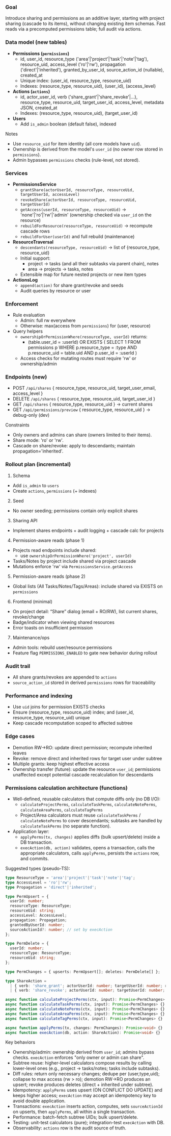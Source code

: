 ### Goal
Introduce sharing and permissions as an additive layer, starting with project sharing (cascade to its items), without changing existing item schemas. Fast reads via a precomputed permissions table; full audit via actions.

### Data model (new tables)
- **Permissions (`permissions`)**
  - id, user_id, resource_type ('area'|'project'|'task'|'note'|'tag'), resource_uid, access_level ('ro'|'rw'), propagation ('direct'|'inherited'), granted_by_user_id, source_action_id (nullable), created_at
  - Unique index: (user_id, resource_type, resource_uid)
  - Indexes: (resource_type, resource_uid), (user_id), (access_level)
- **Actions (`actions`)**
  - id, actor_user_id, verb ('share_grant'|'share_revoke'|...), resource_type, resource_uid, target_user_id, access_level, metadata JSON, created_at
  - Indexes: (resource_type, resource_uid), (target_user_id)
- **Users**
  - Add `is_admin` boolean (default false), indexed

Notes
- Use `resource_uid` for item identity (all core models have `uid`).
- Ownership is derived from the model's `user_id` (no owner row stored in `permissions`).
- Admin bypasses `permissions` checks (rule-level, not stored).

### Services
- **PermissionsService**
  - `grantShare(actorUserId, resourceType, resourceUid, targetUserId, accessLevel)`
  - `revokeShare(actorUserId, resourceType, resourceUid, targetUserId)`
  - `getAccess(userId, resourceType, resourceUid)` → 'none'|'ro'|'rw'|'admin' (ownership checked via `user_id` on the resource)
  - `rebuildForResource(resourceType, resourceUid)` → recompute cascade rows
  - `rebuildForUser(userId)` and full rebuild (maintenance)
- **ResourceTraversal**
  - `descendants(resourceType, resourceUid)` → list of {resource_type, resource_uid}
  - Initial support:
    - project → tasks (and all their subtasks via parent chain), notes
    - area → projects → tasks, notes
  - Extensible map for future nested projects or new item types
- **ActionsLog**
  - `append(action)` for share grant/revoke and seeds
  - Audit queries by resource or user

### Enforcement
- Rule evaluation
  - Admin: full rw everywhere
  - Otherwise: max(access from `permissions`) for (user, resource)
- Query helpers
  - `ownershipOrPermissionWhere(resourceType, userId)` returns:
    - (table.user_id = :userId) OR EXISTS (
      SELECT 1 FROM permissions p
      WHERE p.resource_type = :type AND p.resource_uid = table.uid AND p.user_id = :userId
    )
  - Access checks for mutating routes must require 'rw' or ownership/admin

### Endpoints (new)
- POST `/api/shares` { resource_type, resource_uid, target_user_email, access_level }
- DELETE `/api/shares` { resource_type, resource_uid, target_user_id }
- GET `/api/shares` { resource_type, resource_uid } → current shares
- GET `/api/permissions/preview` { resource_type, resource_uid } → debug-only (dev)

Constraints
- Only owners and admins can share (owners limited to their items).
- Share mode: 'ro' or 'rw'.
- Cascade on share/revoke: apply to descendants; maintain propagation='inherited'.

### Rollout plan (incremental)
1) Schema
- Add `is_admin` to `users`
- Create `actions`, `permissions` (+ indexes)

2) Seed
- No owner seeding; permissions contain only explicit shares

3) Sharing API
- Implement shares endpoints + audit logging + cascade calc for projects

4) Permission-aware reads (phase 1)
- Projects read endpoints include shared:
  - use `ownershipOrPermissionWhere('project', userId)`
- Tasks/Notes by project include shared via project cascade
- Mutations enforce 'rw' via `PermissionsService.getAccess`

5) Permission-aware reads (phase 2)
- Global lists (All Tasks/Notes/Tags/Areas): include shared via EXISTS on `permissions`

6) Frontend (minimal)
- On project detail: “Share” dialog (email + RO/RW), list current shares, revoke/change
- Badge/indicator when viewing shared resources
- Error toasts on insufficient permission

7) Maintenance/ops
- Admin tools: rebuild user/resource permissions
- Feature flag `PERMISSIONS_ENABLED` to gate new behavior during rollout

### Audit trail
- All share grants/revokes are appended to `actions`
- `source_action_id` stored in derived `permissions` rows for traceability

### Performance and indexing
- Use `uid` joins for permission EXISTS checks
- Ensure (resource_type, resource_uid) index; and (user_id, resource_type, resource_uid) unique
- Keep cascade recomputation scoped to affected subtree

### Edge cases
- Demotion RW→RO: update direct permission; recompute inherited leaves
- Revoke: remove direct and inherited rows for target user under subtree
- Multiple grants: keep highest effective access
- Ownership transfer (future): update the resource `user_id`; permissions unaffected except potential cascade recalculation for descendants

### Permissions calculation architecture (functions)
- Well-defined, reusable calculators that compute diffs only (no DB I/O):
  - `calculateProjectPerms`, `calculateTaskPerms`, `calculateNotePerms`, `calculateAreaPerms`, `calculateTagPerms`
  - Project/Area calculators must reuse `calculateTaskPerms` / `calculateNotePerms` to cover descendants; subtasks are handled by `calculateTaskPerms` (no separate function).
- Application layer:
  - `applyPerms(tx, changes)` applies diffs (bulk upsert/delete) inside a DB transaction.
  - `execAction(db, action)` validates, opens a transaction, calls the appropriate calculators, calls `applyPerms`, persists the `actions` row, and commits.

Suggested types (pseudo-TS):

```ts
type ResourceType = 'area'|'project'|'task'|'note'|'tag';
type AccessLevel = 'ro'|'rw';
type Propagation = 'direct'|'inherited';

type PermUpsert = {
  userId: number;
  resourceType: ResourceType;
  resourceUid: string;
  accessLevel: AccessLevel;
  propagation: Propagation;
  grantedByUserId: number;
  sourceActionId?: number; // set by execAction
};

type PermDelete = {
  userId: number;
  resourceType: ResourceType;
  resourceUid: string;
};

type PermChanges = { upserts: PermUpsert[]; deletes: PermDelete[] };

type ShareAction =
  | { verb: 'share_grant'; actorUserId: number; targetUserId: number; resourceType: ResourceType; resourceUid: string; accessLevel: AccessLevel }
  | { verb: 'share_revoke'; actorUserId: number; targetUserId: number; resourceType: ResourceType; resourceUid: string };

async function calculateProjectPerms(ctx, input): Promise<PermChanges> {}
async function calculateTaskPerms(ctx, input): Promise<PermChanges> {}
async function calculateNotePerms(ctx, input): Promise<PermChanges> {}
async function calculateAreaPerms(ctx, input): Promise<PermChanges> {}
async function calculateTagPerms(ctx, input): Promise<PermChanges> {}

async function applyPerms(tx, changes: PermChanges): Promise<void> {}
async function execAction(db, action: ShareAction): Promise<void> {}
```

Key behaviors
- Ownership/admin: ownership derived from `user_id`; admins bypass checks. `execAction` enforces "only owner or admin can share".
- Subtree reuse: higher-level calculators compose results by calling lower-level ones (e.g., project → tasks/notes; tasks include subtasks).
- Diff rules: return only necessary changes; dedupe per (user,type,uid); collapse to max access (rw > ro); demotion RW→RO produces an upsert; revoke produces deletes (direct + inherited under subtree).
- Idempotency: `applyPerms` uses upsert (ON CONFLICT DO UPDATE) and keeps higher access; `execAction` may accept an idempotency key to avoid double application.
- Transactions: `execAction` inserts action, computes, sets `sourceActionId` on upserts, then `applyPerms`, all within a single transaction.
- Performance: batch-fetch subtree UIDs; bulk upsert/delete.
- Testing: unit-test calculators (pure); integration-test `execAction` with DB.
- Observability: `actions` row is the audit source of truth.
